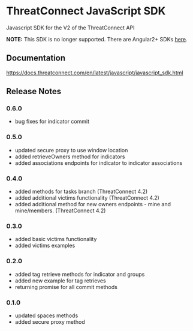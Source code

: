 # ThreatConnect JavaScript SDK
Javascript SDK for the V2 of the ThreatConnect API

**NOTE:** This SDK is no longer supported. There are Angular2+ SDKs [here](https://docs.threatconnect.com/en/latest/angular.html).

## Documentation

https://docs.threatconnect.com/en/latest/javascript/javascript_sdk.html

## Release Notes

### 0.6.0
* bug fixes for indicator commit

### 0.5.0
* updated secure proxy to use window location
* added retrieveOwners method for indicators
* added associations endpoints for indicator to indicator associations

### 0.4.0
* added methods for tasks branch (ThreatConnect 4.2)
* added additional victims functionality (ThreatConnect 4.2)
* added additional method for new owners endpoints - mine and mine/members.  (ThreatConnect 4.2)

### 0.3.0
* added basic victims functionality
* added victims examples

### 0.2.0
* added tag retrieve methods for indicator and groups
* added new example for tag retrieves
* returning promise for all commit methods

### 0.1.0
* updated spaces methods
* added secure proxy method
